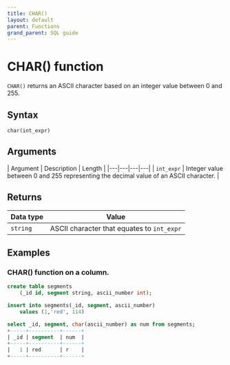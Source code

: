 ```yaml
---
title: CHAR()
layout: default
parent: Functions
grand_parent: SQL guide
---
```


# CHAR() function

`CHAR()` returns an ASCII character based on an integer value between 0 and 255.

## Syntax

```
char(int_expr)
```

## Arguments

| Argument | Description | Length |
|---|---|---|---|
| `int_expr` | Integer value between 0 and 255 representing the decimal value of an ASCII character. |

## Returns

| Data type | Value |
|---|---|
| `string` | ASCII character that equates to `int_expr` |

## Examples

### CHAR() function on a column.

```sql
create table segments
    (_id id, segment string, ascii_number int);

insert into segments(_id, segment, ascii_number)
    values (1,'red', 114)

select _id, segment, char(ascii_number) as num from segments;
+-----+----------+------+
| _id | segment  | num  |
+-----+----------+------+
|   1 | red      | r    |
+-----+----------+------+
```
